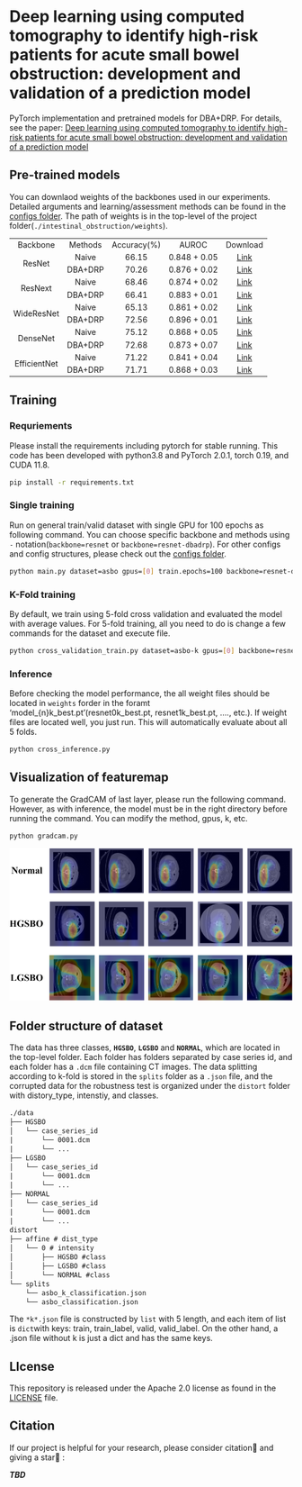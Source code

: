 # Deep learning using computed tomography to identify high-risk patients for acute small bowel obstruction: development and validation of a prediction model

PyTorch implementation and pretrained models for DBA+DRP. For details, see the paper: [Deep learning using computed tomography to identify high-risk patients for acute small bowel obstruction: development and validation of a prediction model](TBD)

## Pre-trained models

You can downlaod weights of the backbones used in our experiments. Detailed arguments and learning/assessment methods can be found in the [configs folder](./configs). The path of weights is in the top-level of the project folder(`./intestinal_obstruction/weights`).

<table style="margin:auto;text-align:center">
    <tr>
        <td>Backbone</td>
        <td>Methods</td>
        <td>Accuracy(%)</td>
        <td>AUROC</td>
        <td>Download</td>
    </tr>
    <tr>
        <td rowspan='2'> ResNet </td>
        <td>Naive</td>
        <td>66.15</td>
        <td>0.848 + 0.05</td>
        <td><a href='https://ajouackr-my.sharepoint.com/:u:/g/personal/mangusn1_ajou_ac_kr/EbQ22Q7NQT1FnaQX6xRI0bABuOB0Y9AoW5wW7niLlcM29g?e=DlIcEj'>Link</a></td>
    </tr>
    <tr>
        <td>DBA+DRP</td>
        <td>70.26</td>
        <td>0.876 + 0.02</td>
        <td><a href='https://ajouackr-my.sharepoint.com/:u:/g/personal/mangusn1_ajou_ac_kr/EYh1XbIYYbBBjmS3Lfdn494B_gbpJPQyo4w5djf8LRVHkg?e=r10PUK'>Link</a></td>
    </tr>
    <tr>
        <td rowspan='2'> ResNext </td>
        <td>Naive</td>
        <td>68.46</td>
        <td>0.874 + 0.02</td>
        <td><a href='https://ajouackr-my.sharepoint.com/:u:/g/personal/mangusn1_ajou_ac_kr/ERKW4EDIRiNLs9plr9ch4eYBWQAoMKwo-RLDzckvrKY3yQ?e=RczK4i'>Link</a></td>
    </tr>
    <tr>
        <td>DBA+DRP</td>
        <td>66.41</td>
        <td>0.883 + 0.01</td>
        <td><a href='https://ajouackr-my.sharepoint.com/:u:/g/personal/mangusn1_ajou_ac_kr/EU7z4aDcl7NDusWolN__l2oBxj68CCZjj-P-fBXrgowWWQ?e=YJWvuE'>Link</a></td>
    </tr>
    <tr>
        <td rowspan='2'> WideResNet </td>
        <td>Naive</td>
        <td>65.13</td>
        <td>0.861 + 0.02</td>
        <td><a href='https://ajouackr-my.sharepoint.com/:u:/g/personal/mangusn1_ajou_ac_kr/EdDiTH1y8xNIlLUtL1h7uMABuoQHmhK8jZM4SwHMzNqiDQ?e=gYFcf0'>Link</a></td>
    </tr>
    <tr>
        <td>DBA+DRP</td>
        <td>72.56</td>
        <td>0.896 + 0.01</td>
        <td><a href='https://ajouackr-my.sharepoint.com/:u:/g/personal/mangusn1_ajou_ac_kr/EbRTVzIyMaxDpdO5U0wB-bsBs3gh_FUBo5abWtSeyKDV0g?e=39KMcb'>Link</a></td>
    </tr>
    <tr>
        <td rowspan='2'> DenseNet </td>
        <td>Naive</td>
        <td>75.12</td>
        <td>0.868 + 0.05</td>
        <td><a href='https://ajouackr-my.sharepoint.com/:u:/g/personal/mangusn1_ajou_ac_kr/ERI-sdq-Ze5JjMo-0SYbLGEBdMbtufwq88Aj-AXGDOAZwQ'>Link</a></td>
    </tr>
    <tr>
        <td>DBA+DRP</td>
        <td>72.68</td>
        <td>0.873 + 0.07</td>
        <td><a href='https://ajouackr-my.sharepoint.com/:u:/g/personal/mangusn1_ajou_ac_kr/Edz2ZUrnqflKuWikqU89E0ABA_a5Ee_e-XZvLayG9CjAlw'>Link</a></td>
    </tr>
    <tr>
        <td rowspan='2'> EfficientNet </td>
        <td>Naive</td>
        <td>71.22</td>
        <td>0.841 + 0.04</td>
        <td><a href='https://ajouackr-my.sharepoint.com/:u:/g/personal/mangusn1_ajou_ac_kr/ERMGEqWzKpdCisrAeWmezdgBLdi533feseX3fE39bS6ASQ'>Link</a></td>
    </tr>
    <tr>
        <td>DBA+DRP</td>
        <td>71.71</td>
        <td>0.868 + 0.03</td>
        <td><a href='https://ajouackr-my.sharepoint.com/:u:/g/personal/mangusn1_ajou_ac_kr/EcjnrRw6tbhOgYgNojisVBIBZZLGSmwBIAfUKKgxov_4-A'>Link</a></td>
    </tr>
    <tr></tr>
</table>

## Training

### Requriements

Please install the requirements including pytorch for stable running. This code has been developed with python3.8 and PyTorch 2.0.1, torch 0.19, and CUDA 11.8.

```bash
pip install -r requirements.txt
```

### Single training

Run on general train/valid dataset with single GPU for 100 epochs as following command. You can choose specific backbone and methods using `-` notation(`backbone=resnet` or `backbone=resnet-dbadrp`). For other configs and config structures, please check out the [configs folder](./configs).

```bash
python main.py dataset=asbo gpus=[0] train.epochs=100 backbone=resnet-dbadrp
```

### K-Fold training

By default, we train using 5-fold cross validation and evaluated the model with average values. For 5-fold training, all you need to do is change a few commands for the dataset and execute file. 

```bash
python cross_validation_train.py dataset=asbo-k gpus=[0] backbone=resnet-dbadrp
```

### Inference

Before checking the model performance, the all weight files should be located in `weights` forder in the foramt ‘model_{n}k_best.pt’(resnet0k_best.pt, resnet1k_best.pt, …., etc.). If weight files are located well, you just run. This will automatically evaluate about all 5 folds.

```bash
python cross_inference.py
```
## Visualization of featuremap

To generate the GradCAM of last layer, please run the following command. However, as with inference, the model must be in the right directory before running the command. You can modify the method, gpus, k, etc.

```
python gradcam.py
```

![GradCAM](.asset/cam.png)

## Folder structure of dataset

The data has three classes, **`HGSBO`**, **`LGSBO`** and **`NORMAL`**, which are located in the top-level folder. Each folder has folders separated by case series id, and each folder has a `.dcm` file containing CT images. The data splitting according to k-fold is stored in the `splits` folder as a `.json` file, and the corrupted data for the robustness test is organized under the `distort` folder with distory_type, intenstiy, and classes.

```
./data
├── HGSBO
│   └── case_series_id
|		└── 0001.dcm
|		└── ...
├── LGSBO
│   └── case_series_id
|		└── 0001.dcm
|		└── ...
├── NORMAL
│   └── case_series_id
|		└── 0001.dcm
|		└── ...
distort
├── affine # dist_type
│   └── 0 # intensity
│       ├── HGSBO #class
│       ├── LGSBO #class
│       └── NORMAL #class
└── splits
    └── asbo_k_classification.json
    └── asbo_classification.json
```

The `*k*.json` file is constructed by `list` with 5 length, and each item of list is `dict`with keys: train, train_label, valid, valid_label. On the other hand, a .json file without k is just a dict and has the same keys.

## LIcense

This repository is released under the Apache 2.0 license as found in the [LICENSE](./LICENSE) file.

## Citation

If our project is helpful for your research, please consider citation:paperclip: and giving a star:star2: :

***TBD***

